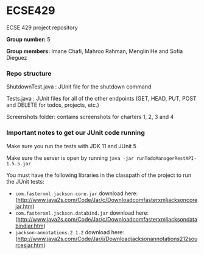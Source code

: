 # ECSE429
ECSE 429 project repository

**Group number:** 5

**Group members:** Imane Chafi, Mahroo Rahman, Menglin He and Sofia Dieguez

### Repo structure

ShutdownTest.java : JUnit file for the shutdown command

Tests.java : JUnit files for all of the other endpoints (GET, HEAD, PUT, POST and DELETE for todos, projects, etc.)

Screenshots folder: contains screenshots for charters 1, 2, 3 and 4

### Important notes to get our JUnit code running

Make sure you run the tests with JDK 11 and JUnit 5

Make sure the server is open by running  `java -jar runTodoManagerRestAPI-1.5.5.jar`

You must have the following libraries in the classpath of the project to run the JUnit tests:

- `com.fasterxml.jackson.core.jar` download here: (http://www.java2s.com/Code/Jar/c/Downloadcomfasterxmljacksoncorejar.htm)
- `com.fasterxml.jackson.databind.jar` download here: (http://www.java2s.com/Code/Jar/c/Downloadcomfasterxmljacksondatabindjar.htm)
- `jackson-annotations.2.1.2` download here: (http://www.java2s.com/Code/Jar/j/Downloadjacksonannotations212sourcesjar.htm)
